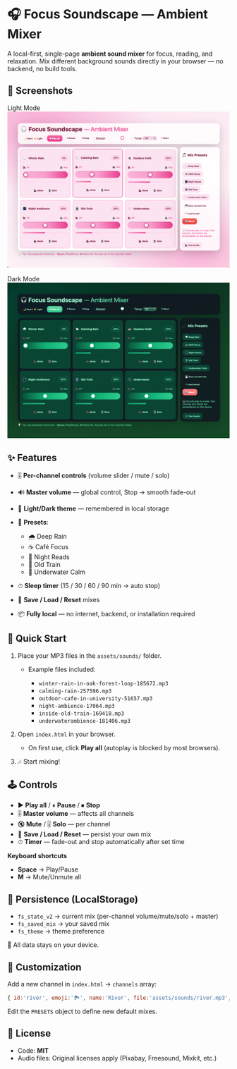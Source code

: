 # 🎧 Focus Soundscape — Ambient Mixer

A local-first, single-page **ambient sound mixer** for focus, reading, and relaxation.
Mix different background sounds directly in your browser — no backend, no build tools.

## 📸 Screenshots

Light Mode
![Light Mode](assets/screenshots/Screenshot1.png)

Dark Mode
![Dark Mode](assets/screenshots/Screenshot2.png)
## ✨ Features

* 🎚 **Per-channel controls** (volume slider / mute / solo)
* 🔊 **Master volume** — global control, Stop → smooth fade-out
* 🌙 **Light/Dark theme** — remembered in local storage
* 🧩 **Presets**:

  * 🌧 Deep Rain
  * ☕ Café Focus
  * 🌌 Night Reads
  * 🚆 Old Train
  * 🫧 Underwater Calm
* ⏱ **Sleep timer** (15 / 30 / 60 / 90 min → auto stop)
* 💾 **Save / Load / Reset** mixes
* 📦 **Fully local** — no internet, backend, or installation required

## 🚀 Quick Start

1. Place your MP3 files in the `assets/sounds/` folder.

   * Example files included:

     * `winter-rain-in-oak-forest-loop-185672.mp3`
     * `calming-rain-257596.mp3`
     * `outdoor-cafe-in-university-51657.mp3`
     * `night-ambience-17064.mp3`
     * `inside-old-train-169418.mp3`
     * `underwaterambience-181406.mp3`
2. Open `index.html` in your browser.

   * On first use, click **Play all** (autoplay is blocked by most browsers).
3. 🎶 Start mixing!


## 🕹️ Controls

* ▶️ **Play all** / ⏸ **Pause** / ⏹ **Stop**
* 🎚 **Master volume** — affects all channels
* 🔇 **Mute** / 🎚 **Solo** — per channel
* 💾 **Save / Load / Reset** — persist your own mix
* ⏱ **Timer** — fade-out and stop automatically after set time

**Keyboard shortcuts**

* **Space** → Play/Pause
* **M** → Mute/Unmute all

## 🧠 Persistence (LocalStorage)

* `fs_state_v2` → current mix (per-channel volume/mute/solo + master)
* `fs_saved_mix` → your saved mix
* `fs_theme` → theme preference

📌 All data stays on your device.

## 🔧 Customization

Add a new channel in `index.html` → `channels` array:

```js
{ id:'river', emoji:'🏞️', name:'River', file:'assets/sounds/river.mp3', vol:0.5 }
```

Edit the `PRESETS` object to define new default mixes.

## 📄 License

* Code: **MIT**
* Audio files: Original licenses apply (Pixabay, Freesound, Mixkit, etc.)

